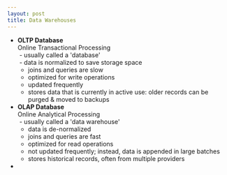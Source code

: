 ```yaml
---
layout: post
title: Data Warehouses
---
```


* **OLTP Database**  
Online Transactional Processing  
  - usually called a 'database'  
  - data is normalized to save storage space
  - joins and queries are slow
  - optimized for write operations
  - updated frequently
  - stores data that is currently in active use: older records can be purged & moved to backups
* **OLAP Database**  
Online Analytical Processing   
  - usually called a 'data warehouse'
  - data is de-normalized
  - joins and queries are fast
  - optimized for read operations
  - not updated frequently; instead, data is appended in large batches
  - stores historical records, often from multiple providers
* 
